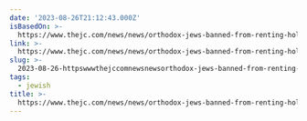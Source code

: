 ```yaml
---
date: '2023-08-26T21:12:43.000Z'
isBasedOn: >-
  https://www.thejc.com/news/news/orthodox-jews-banned-from-renting-holiday-homes-by-german-travel-firm-6rMe8lqjvepy0KKwep48ml
link: >-
  https://www.thejc.com/news/news/orthodox-jews-banned-from-renting-holiday-homes-by-german-travel-firm-6rMe8lqjvepy0KKwep48ml
slug: >-
  2023-08-26-httpswwwthejccomnewsnewsorthodox-jews-banned-from-renting-holiday-homes-by-german-travel-firm-6rme8lqjvepy0kkwep48ml
tags:
  - jewish
title: >-
  https://www.thejc.com/news/news/orthodox-jews-banned-from-renting-holiday-homes-by-german-travel-firm-6rMe8lqjvepy0KKwep48ml
---
```


